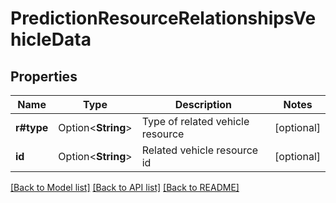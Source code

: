 # PredictionResourceRelationshipsVehicleData

## Properties

Name | Type | Description | Notes
------------ | ------------- | ------------- | -------------
**r#type** | Option<**String**> | Type of related vehicle resource | [optional]
**id** | Option<**String**> | Related vehicle resource id | [optional]

[[Back to Model list]](../README.md#documentation-for-models) [[Back to API list]](../README.md#documentation-for-api-endpoints) [[Back to README]](../README.md)


